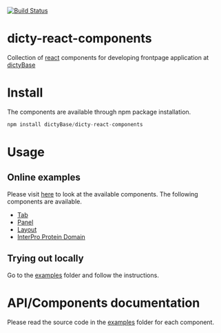 [![Build Status](https://travis-ci.org/dictyBase/dicty-react-components.svg?branch=develop)](https://travis-ci.org/dictyBase/dicty-react-components)

# dicty-react-components
Collection of [react](http://facebook.github.io/react/index.html) components
for developing frontpage application at [dictyBase](http://dictybase.org)

# Install
The components are available through npm package installation.

```js
npm install dictyBase/dicty-react-components
```

# Usage
## Online examples
Please visit [here](http://dictybase.github.io/dicty-react-components/) to look
at the available components. The following components are available.

* [Tab](http://dictybase.github.io/dicty-react-components/demo/tab.html)
* [Panel](http://dictybase.github.io/dicty-react-components/demo/panel.html)
* [Layout](http://dictybase.github.io/dicty-react-components/demo/layout.html)
* [InterPro Protein Domain](http://dictybase.github.io/dicty-react-components/demo/domain.html)

## Trying out locally
Go to the
[examples](https://github.com/dictyBase/dicty-react-components/tree/master/examples)
folder and follow the instructions.

# API/Components documentation
Please read the source code in the
[examples](https://github.com/dictyBase/dicty-react-components/tree/master/examples)
folder for each component.



